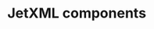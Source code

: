 # JetXML components

<!--

JetXML components:
* Main XML namespace: jetxml
* Attribute constants:
  * `Optional.<N>` where `N` is a number type: accepts an attribute constant of `N` type
  * `NF` where `NF` is a floating point type: accepts a floating point, `-Infinity`, `+Infinity`, `Infinity`, and `NaN`
  * `Boolean` allows for `true` and `false`
  * `Optional.<Char>` allows for a single character
  * `Char` allows for a single character
  * `Optional.<String>` allows for any attribute value (interpreted as a String)
  * `String` allows for any attribute value (interpreted as a String)
  * Non-Set `enum` allows for a member string
  * `Optional.<E>` where `E` is a non-Set `enum` allows for a member string
  * Set `enum` allows for comma-separated member strings
  * `Optional.<E>` where `E` is a Set `enum` allows for comma-separated member strings
  * Any other type may not be expressed as an attribute constant.

-->